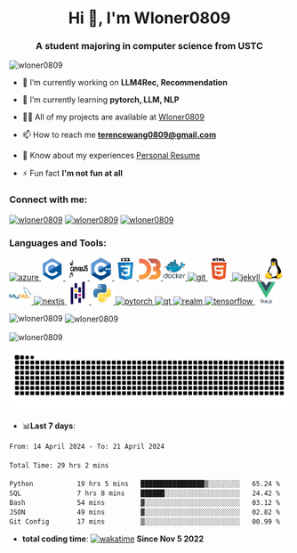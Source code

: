 <h1 align="center">Hi 👋, I'm Wloner0809</h1>
<h3 align="center">A student majoring in computer science from USTC</h3>

<p align="left"> <img src="https://komarev.com/ghpvc/?username=wloner0809&label=Profile%20views&color=0e75b6&style=flat" alt="wloner0809" /> </p>

- 🔭 I’m currently working on **LLM4Rec, Recommendation**

- 🌱 I’m currently learning **pytorch, LLM, NLP**

- 👨‍💻 All of my projects are available at [Wloner0809](https://github.com/Wloner0809)

- 📫 How to reach me **terencewang0809@gmail.com**

- 📄 Know about my experiences [Personal Resume](https://wloner0809.github.io/)

- ⚡ Fun fact **I'm not fun at all**

<h3 align="left">Connect with me:</h3>
<p align="left">
<a href="https://stackoverflow.com/users/21208116" target="blank"><img align="center" src="https://raw.githubusercontent.com/rahuldkjain/github-profile-readme-generator/master/src/images/icons/Social/stack-overflow.svg" alt="wloner0809" height="30" width="40" /></a>
<a href="https://kaggle.com/wloner0809" target="blank"><img align="center" src="https://raw.githubusercontent.com/rahuldkjain/github-profile-readme-generator/master/src/images/icons/Social/kaggle.svg" alt="wloner0809" height="30" width="40" /></a>
<a href="https://leetcode.cn/u/goofy-pasteurpae" target="blank"><img align="center" src="https://raw.githubusercontent.com/rahuldkjain/github-profile-readme-generator/master/src/images/icons/Social/leet-code.svg" alt="wloner0809" height="30" width="40" /></a>
</p>

<h3 align="left">Languages and Tools:</h3>
<p align="left"> <a href="https://azure.microsoft.com/en-in/" target="_blank" rel="noreferrer"> <img src="https://www.vectorlogo.zone/logos/microsoft_azure/microsoft_azure-icon.svg" alt="azure" width="40" height="40"/> </a> <a href="https://www.cprogramming.com/" target="_blank" rel="noreferrer"> <img src="https://raw.githubusercontent.com/devicons/devicon/master/icons/c/c-original.svg" alt="c" width="40" height="40"/> </a> <a href="https://canvasjs.com" target="_blank" rel="noreferrer"> <img src="https://raw.githubusercontent.com/Hardik0307/Hardik0307/master/assets/canvasjs-charts.svg" alt="canvasjs" width="40" height="40"/> </a> <a href="https://www.w3schools.com/cpp/" target="_blank" rel="noreferrer"> <img src="https://raw.githubusercontent.com/devicons/devicon/master/icons/cplusplus/cplusplus-original.svg" alt="cplusplus" width="40" height="40"/> </a> <a href="https://www.w3schools.com/css/" target="_blank" rel="noreferrer"> <img src="https://raw.githubusercontent.com/devicons/devicon/master/icons/css3/css3-original-wordmark.svg" alt="css3" width="40" height="40"/> </a> <a href="https://d3js.org/" target="_blank" rel="noreferrer"> <img src="https://raw.githubusercontent.com/devicons/devicon/master/icons/d3js/d3js-original.svg" alt="d3js" width="40" height="40"/> </a> <a href="https://www.docker.com/" target="_blank" rel="noreferrer"> <img src="https://raw.githubusercontent.com/devicons/devicon/master/icons/docker/docker-original-wordmark.svg" alt="docker" width="40" height="40"/> </a> <a href="https://git-scm.com/" target="_blank" rel="noreferrer"> <img src="https://www.vectorlogo.zone/logos/git-scm/git-scm-icon.svg" alt="git" width="40" height="40"/> </a> <a href="https://www.w3.org/html/" target="_blank" rel="noreferrer"> <img src="https://raw.githubusercontent.com/devicons/devicon/master/icons/html5/html5-original-wordmark.svg" alt="html5" width="40" height="40"/> </a> <a href="https://jekyllrb.com/" target="_blank" rel="noreferrer"> <img src="https://www.vectorlogo.zone/logos/jekyllrb/jekyllrb-icon.svg" alt="jekyll" width="40" height="40"/> </a> <a href="https://www.linux.org/" target="_blank" rel="noreferrer"> <img src="https://raw.githubusercontent.com/devicons/devicon/master/icons/linux/linux-original.svg" alt="linux" width="40" height="40"/> </a> <a href="https://www.mysql.com/" target="_blank" rel="noreferrer"> <img src="https://raw.githubusercontent.com/devicons/devicon/master/icons/mysql/mysql-original-wordmark.svg" alt="mysql" width="40" height="40"/> </a> <a href="https://nextjs.org/" target="_blank" rel="noreferrer"> <img src="https://cdn.worldvectorlogo.com/logos/nextjs-2.svg" alt="nextjs" width="40" height="40"/> </a> <a href="https://pandas.pydata.org/" target="_blank" rel="noreferrer"> <img src="https://raw.githubusercontent.com/devicons/devicon/2ae2a900d2f041da66e950e4d48052658d850630/icons/pandas/pandas-original.svg" alt="pandas" width="40" height="40"/> </a> <a href="https://www.python.org" target="_blank" rel="noreferrer"> <img src="https://raw.githubusercontent.com/devicons/devicon/master/icons/python/python-original.svg" alt="python" width="40" height="40"/> </a> <a href="https://pytorch.org/" target="_blank" rel="noreferrer"> <img src="https://www.vectorlogo.zone/logos/pytorch/pytorch-icon.svg" alt="pytorch" width="40" height="40"/> </a> <a href="https://www.qt.io/" target="_blank" rel="noreferrer"> <img src="https://upload.wikimedia.org/wikipedia/commons/0/0b/Qt_logo_2016.svg" alt="qt" width="40" height="40"/> </a> <a href="https://realm.io/" target="_blank" rel="noreferrer"> <img src="https://raw.githubusercontent.com/bestofjs/bestofjs-webui/8665e8c267a0215f3159df28b33c365198101df5/public/logos/realm.svg" alt="realm" width="40" height="40"/> </a> <a href="https://www.tensorflow.org" target="_blank" rel="noreferrer"> <img src="https://www.vectorlogo.zone/logos/tensorflow/tensorflow-icon.svg" alt="tensorflow" width="40" height="40"/> </a> <a href="https://vuejs.org/" target="_blank" rel="noreferrer"> <img src="https://raw.githubusercontent.com/devicons/devicon/master/icons/vuejs/vuejs-original-wordmark.svg" alt="vuejs" width="40" height="40"/> </a> </p>

<p><img align="left" src="https://github-readme-stats.vercel.app/api/top-langs?username=wloner0809&show_icons=true&locale=en&layout=compact" alt="wloner0809" /></p>

<p>&nbsp;<img align="center" src="https://github-readme-stats.vercel.app/api?username=wloner0809&show_icons=true&locale=en" alt="wloner0809" /></p>

<p><img align="center" src="https://github-readme-streak-stats.herokuapp.com/?user=wloner0809&" alt="wloner0809" /></p>

![](https://github.com/Wloner0809/Wloner0809/blob/output/github-contribution-grid-snake.svg)
 
* 📊**Last 7 days**:
<!--START_SECTION:waka-->

```txt
From: 14 April 2024 - To: 21 April 2024

Total Time: 29 hrs 2 mins

Python           19 hrs 5 mins   ████████████████▒░░░░░░░░   65.24 %
SQL              7 hrs 8 mins    ██████░░░░░░░░░░░░░░░░░░░   24.42 %
Bash             54 mins         ▓░░░░░░░░░░░░░░░░░░░░░░░░   03.12 %
JSON             49 mins         ▓░░░░░░░░░░░░░░░░░░░░░░░░   02.82 %
Git Config       17 mins         ▒░░░░░░░░░░░░░░░░░░░░░░░░   00.99 %
```

<!--END_SECTION:waka-->

* **total coding time**: [![wakatime](https://wakatime.com/badge/user/3b010e91-e8bb-445f-9eac-c8ab5bc30cb6.svg)](https://wakatime.com/@3b010e91-e8bb-445f-9eac-c8ab5bc30cb6) **Since Nov 5 2022**

<!---
Wloner0809/Wloner0809 is a ✨ special ✨ repository because its `README.md` (this file) appears on your GitHub profile.
You can click the Preview link to take a look at your changes.
--->
